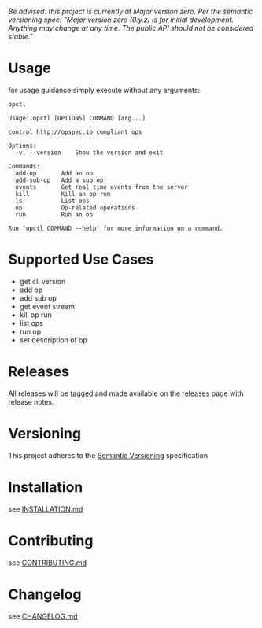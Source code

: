 *Be advised: this project is currently at Major version zero. Per the semantic versioning spec: "Major version zero (0.y.z) is for initial development. Anything may change at any time. The public API should not be considered stable."*

# Usage

for usage guidance simply execute without any arguments:
```SHELL
opctl

Usage: opctl [OPTIONS] COMMAND [arg...]

control http://opspec.io compliant ops

Options:
  -v, --version    Show the version and exit

Commands:
  add-op       Add an op
  add-sub-op   Add a sub op
  events       Get real time events from the server
  kill         Kill an op run
  ls           List ops
  op           Op-related operations
  run          Run an op

Run 'opctl COMMAND --help' for more information on a command.
```

# Supported Use Cases
- get cli version
- add op
- add sub op
- get event stream
- kill op run
- list ops
- run op
- set description of op

# Releases
All releases will be [tagged](https://github.com/opctl/cli/tags) and made available on the 
[releases](https://github.com/opctl/cli/releases) page with release notes.

# Versioning
This project adheres to the [Semantic Versioning](http://semver.org/) specification

# Installation
see [INSTALLATION.md](INSTALLATION.md)

# Contributing
see [CONTRIBUTING.md](CONTRIBUTING.md)

# Changelog
see [CHANGELOG.md](CHANGELOG.md)
